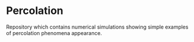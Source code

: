 # Percolation
Repository which contains numerical simulations showing simple examples of percolation phenomena appearance.
